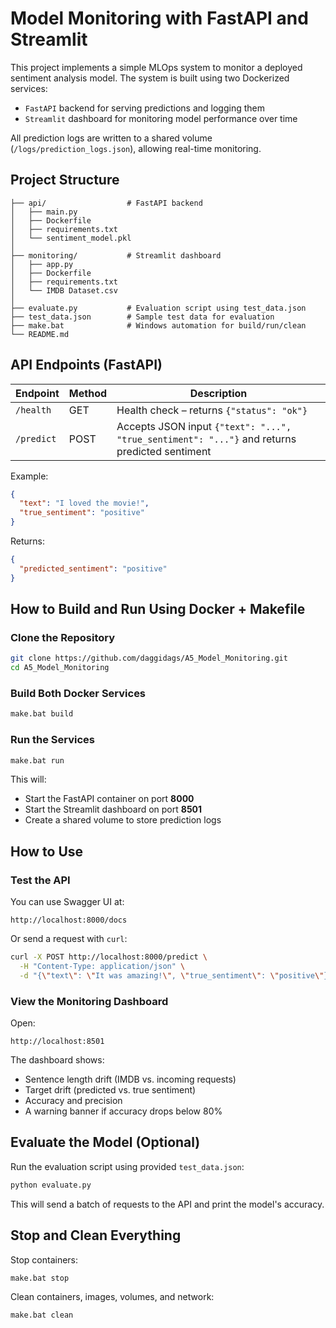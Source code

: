 # Model Monitoring with FastAPI and Streamlit

This project implements a simple MLOps system to monitor a deployed sentiment analysis model. The system is built using two Dockerized services:

- `FastAPI` backend for serving predictions and logging them
- `Streamlit` dashboard for monitoring model performance over time

All prediction logs are written to a shared volume (`/logs/prediction_logs.json`), allowing real-time monitoring.

## Project Structure

```
├── api/                  # FastAPI backend
│   ├── main.py
│   ├── Dockerfile
│   ├── requirements.txt
│   └── sentiment_model.pkl
│
├── monitoring/           # Streamlit dashboard
│   ├── app.py
│   ├── Dockerfile
│   ├── requirements.txt
│   └── IMDB Dataset.csv
│
├── evaluate.py           # Evaluation script using test_data.json
├── test_data.json        # Sample test data for evaluation
├── make.bat              # Windows automation for build/run/clean
└── README.md
```

## API Endpoints (FastAPI)

| Endpoint    | Method | Description |
|-------------|--------|-------------|
| `/health`   | GET    | Health check – returns `{"status": "ok"}` |
| `/predict`  | POST   | Accepts JSON input `{"text": "...", "true_sentiment": "..."}` and returns predicted sentiment |

Example:
```json
{
  "text": "I loved the movie!",
  "true_sentiment": "positive"
}
```

Returns:
```json
{
  "predicted_sentiment": "positive"
}
```

## How to Build and Run Using Docker + Makefile

### Clone the Repository

```bash
git clone https://github.com/daggidags/A5_Model_Monitoring.git
cd A5_Model_Monitoring
```

### Build Both Docker Services

```bash
make.bat build
```

### Run the Services

```bash
make.bat run
```

This will:
- Start the FastAPI container on port **8000**
- Start the Streamlit dashboard on port **8501**
- Create a shared volume to store prediction logs

## How to Use

### Test the API

You can use Swagger UI at:

```
http://localhost:8000/docs
```

Or send a request with `curl`:

```bash
curl -X POST http://localhost:8000/predict \
  -H "Content-Type: application/json" \
  -d "{\"text\": \"It was amazing!\", \"true_sentiment\": \"positive\"}"
```

### View the Monitoring Dashboard

Open:

```
http://localhost:8501
```

The dashboard shows:
- Sentence length drift (IMDB vs. incoming requests)
- Target drift (predicted vs. true sentiment)
- Accuracy and precision
- A warning banner if accuracy drops below 80%

##  Evaluate the Model (Optional)

Run the evaluation script using provided `test_data.json`:

```bash
python evaluate.py
```

This will send a batch of requests to the API and print the model's accuracy.

## Stop and Clean Everything

Stop containers:
```bash
make.bat stop
```

Clean containers, images, volumes, and network:
```bash
make.bat clean
```
